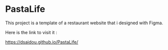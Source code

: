# PastaLife

This project is a template of a restaurant website that i designed with Figma.

Here is the link to visit it : 

https://dsaidou.github.io/PastaLife/
